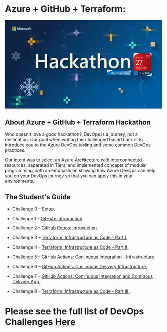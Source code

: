 # Azure + GitHub + Terraform:

![Image alt text](../Hack/Images/hackathon-invierno.png)

## About Azure + GitHub + Terraform Hackathon

Who doesn't love a good hackathon?, DevOps is a journey, not a destination. Our goal when writing this challenged based hack is to introduce you to the Azure DevOps tooling and some common DevOps practices.

Our intent was to select an Azure Architecture with interconnected resources, separated in Tiers, and implemented concepts of modular programming, with an emphasis on showing how Azure DevOps can help you on your DevOps journey so that you can apply this in your environments.

## The Student's Guide

- Challenge 0 – [Setup](/Hack/challenge00.md).

- Challenge 1 - [GitHub: Introduction](/Hack/challenge01.md).

- Challenge 2 - [GitHub Repos: Introduction](/Hack/challenge02.md).

- Challenge 3 – [Terraform: Infrastructure as Code - Part I ](/Hack/challenge03.md).

- Challenge 4 – [Terraform: Infrastructure as Code - Part II ](/Hack/challenge04.md).

- Challenge 5 – [GitHub Actions: Continuous Integration - Infrastructure](/Hack/challenge05.md).

- Challenge 6 – [GitHub Actions: Continuous Delivery Infrastructure ](/Hack/challenge06.md).

- Challenge 7 – [GitHub Actions: Continuous Integration and Continous Delivery App ](/Hack/challenge07.md).

- Challenge 8 – [Terraform: Infrastructure as Code - Part III ](/Hack/challenge08.md).

# Please see the full list of DevOps Challenges [Here](/Hack/challenge00.md)
